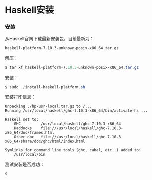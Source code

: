 Haskell安装
======================================

### 安装
从Haskell官网下载最新安装包，目前最新为：
```
haskell-platform-7.10.3-unknown-posix-x86_64.tar.gz
```
解压：
```powershell
$ tar xf haskell-platform-7.10.3-unknown-posix-x86_64.tar.gz
```
安装：
```powershell
$ sudo ./install-haskell-platform.sh
```
安装打印信息：
```
Unpacking ./hp-usr-local.tar.gz to /...
Running /usr/local/haskell/ghc-7.10.3-x86_64/bin/activate-hs ...

Haskell set to:
    GHC         /usr/local/haskell/ghc-7.10.3-x86_64
    Haddocks    file:///usr/local/haskell/ghc-7.10.3-x86_64/doc/frames.html
    Other doc   file:///usr/local/haskell/ghc-7.10.3-x86_64/share/doc/ghc/html/index.html

Symlinks for command line tools (ghc, cabal, etc..) added to:
    /usr/local/bin

```
测试安装是否成功：
```powershell
$
```
